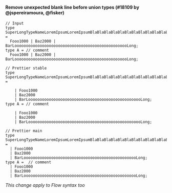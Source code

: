 #### Remove unexpected blank line before union types (#18109 by @jspereiramoura, @fisker)

<!-- prettier-ignore -->
```tsx
// Input
type SuperLongTypeNameLoremIpsumLoremIpsumBlaBlaBlaBlaBlaBlaBlaBlaBlaBlaBlaBla =
  Fooo1000 | Baz2000 | BarLoooooooooooooooooooooooooooooooooooooooooooooooooLong;
type A = // comment
  Fooo1000 | Baz2000 | BarLoooooooooooooooooooooooooooooooooooooooooooooooooLong;

// Prettier stable
type SuperLongTypeNameLoremIpsumLoremIpsumBlaBlaBlaBlaBlaBlaBlaBlaBlaBlaBlaBla =

    | Fooo1000
    | Baz2000
    | BarLoooooooooooooooooooooooooooooooooooooooooooooooooLong;
type A = // comment

    | Fooo1000
    | Baz2000
    | BarLoooooooooooooooooooooooooooooooooooooooooooooooooLong;

// Prettier main
type SuperLongTypeNameLoremIpsumLoremIpsumBlaBlaBlaBlaBlaBlaBlaBlaBlaBlaBlaBla =
  | Fooo1000
  | Baz2000
  | BarLoooooooooooooooooooooooooooooooooooooooooooooooooLong;
type A =  // comment
  | Fooo1000
  | Baz2000
  | BarLoooooooooooooooooooooooooooooooooooooooooooooooooLong;
```

_This change apply to Flow syntax too_
